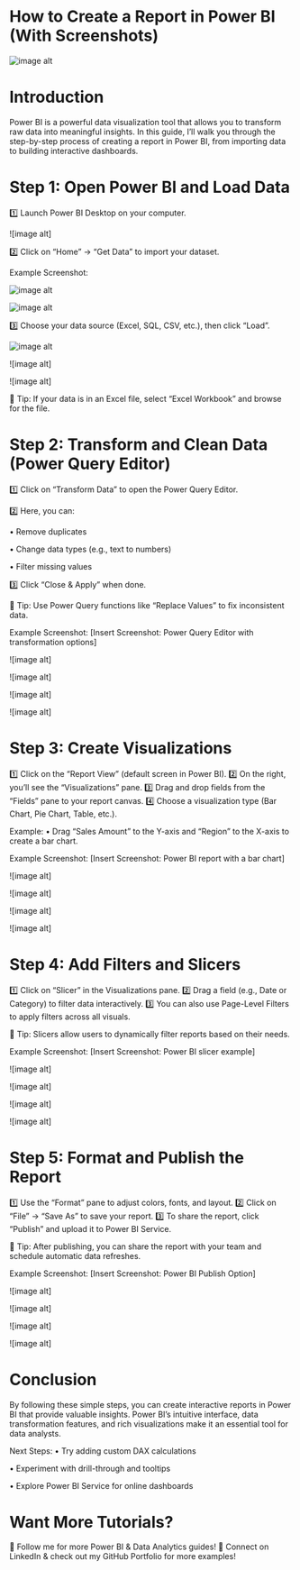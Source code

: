 # How to Create a Report in Power BI (With Screenshots)

![image alt](https://github.com/Pavithra8499/How-to-create-a-report-in-Power-BI-with-screenshots-/blob/09ed6edbd820fa4a4c2444dc4c1b555443a84e75/IMG_1665.png)

# Introduction

Power BI is a powerful data visualization tool that allows you to transform raw data into meaningful insights. In this guide, I’ll walk you through the step-by-step process of creating a report in Power BI, from importing data to building interactive dashboards.

# Step 1: Open Power BI and Load Data

1️⃣ Launch Power BI Desktop on your computer.

![image alt]

2️⃣ Click on “Home” → “Get Data” to import your dataset.

Example Screenshot:

![image alt](https://github.com/Pavithra8499/How-to-create-a-report-in-Power-BI-with-screenshots-/blob/41c5eeed4a4a434211f9690eaeb55e0dfd64b0db/IMG_1666.png)

![image alt](https://github.com/Pavithra8499/How-to-create-a-report-in-Power-BI-with-screenshots-/blob/4e96cf18bf120acbbed6ffd7452c0cf5ec40fda7/IMG_1667.png)

3️⃣ Choose your data source (Excel, SQL, CSV, etc.), then click “Load”.

![image alt](https://github.com/Pavithra8499/How-to-create-a-report-in-Power-BI-with-screenshots-/blob/34aef982ccb9669abc7563d27072c18f2f4da4bb/IMG_1668.png)



![image alt]

![image alt]

📌 Tip: If your data is in an Excel file, select “Excel Workbook” and browse for the file.

# Step 2: Transform and Clean Data (Power Query Editor)

1️⃣ Click on “Transform Data” to open the Power Query Editor.

2️⃣ Here, you can:

• Remove duplicates

• Change data types (e.g., text to numbers)

• Filter missing values

3️⃣ Click “Close & Apply” when done.

📌 Tip: Use Power Query functions like “Replace Values” to fix inconsistent data.

Example Screenshot:
[Insert Screenshot: Power Query Editor with transformation options]

![image alt]

![image alt]

![image alt]

![image alt]

# Step 3: Create Visualizations

1️⃣ Click on the “Report View” (default screen in Power BI).
2️⃣ On the right, you’ll see the “Visualizations” pane.
3️⃣ Drag and drop fields from the “Fields” pane to your report canvas.
4️⃣ Choose a visualization type (Bar Chart, Pie Chart, Table, etc.).

Example:
	•	Drag “Sales Amount” to the Y-axis and “Region” to the X-axis to create a bar chart.

Example Screenshot:
[Insert Screenshot: Power BI report with a bar chart]

![image alt]

![image alt]

![image alt]

![image alt]

# Step 4: Add Filters and Slicers

1️⃣ Click on “Slicer” in the Visualizations pane.
2️⃣ Drag a field (e.g., Date or Category) to filter data interactively.
3️⃣ You can also use Page-Level Filters to apply filters across all visuals.

📌 Tip: Slicers allow users to dynamically filter reports based on their needs.

Example Screenshot:
[Insert Screenshot: Power BI slicer example]

![image alt]

![image alt]

![image alt]

![image alt]

# Step 5: Format and Publish the Report

1️⃣ Use the “Format” pane to adjust colors, fonts, and layout.
2️⃣ Click on “File” → “Save As” to save your report.
3️⃣ To share the report, click “Publish” and upload it to Power BI Service.

📌 Tip: After publishing, you can share the report with your team and schedule automatic data refreshes.

Example Screenshot:
[Insert Screenshot: Power BI Publish Option]

![image alt]

![image alt]

![image alt]

![image alt]

# Conclusion

By following these simple steps, you can create interactive reports in Power BI that provide valuable insights. Power BI’s intuitive interface, data transformation features, and rich visualizations make it an essential tool for data analysts.

Next Steps:
• Try adding custom DAX calculations

• Experiment with drill-through and tooltips

• Explore Power BI Service for online dashboards

# Want More Tutorials?

📌 Follow me for more Power BI & Data Analytics guides!
📌 Connect on LinkedIn & check out my GitHub Portfolio for more examples!
